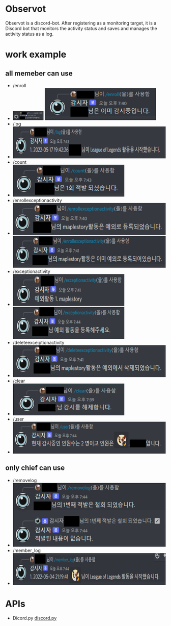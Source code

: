 # Observot

Observot is a discord-bot.
After registering as a monitoring target, it is a Discord bot that monitors the activity status and saves and manages the activity status as a log.

# work example

## all memeber can use
* /enroll
* <img src="example/enroll0.png" width="20%" height="10%"> <img src="example/enroll1.png" width="350" height="100">
* /log
* <img src="example/log.png" width="600" height="100">
* /count
* <img src="example/count.png" width="350" height="100">
* /enrollexceptionactivity
* <img src="example/enrollexceiptionactivity0.png" width="550" height="100"> <img src="example/enrollexceiptionactivity1.png" width="550" height="100">
* /exceptionactivity
* <img src="example/exceiptionactivity0.png" width="350" height="100"> <img src="example/exceptionactivity1.png" width="350" height="100">
* /deleteexceiptionactivity
* <img src="example/deleteexceiptionactivity.png" width="500" height="100">
* /clear
* <img src="example/clear.png" width="350" height="100">
* /user
* <img src="example/user.png" width="500" height="100">

## only chief can use
* /removelog
* <img src="example/removelog.png" width="500" height="200">
* /member_log
* <img src="example/member_log.png" width="600" height="100">


# APIs
* Dicord.py
[discord.py](https://discordpy.readthedocs.io/en/stable/api.html)
